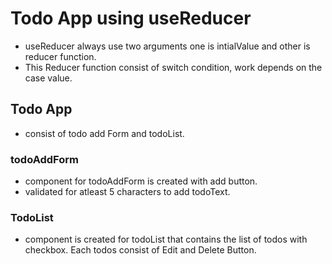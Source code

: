# Todo App using useReducer

- useReducer always use two arguments one is intialValue and other is reducer function.
- This Reducer function consist of switch condition, work depends on the case value.

## Todo App

- consist of todo add Form and todoList.

### todoAddForm

- component for todoAddForm is created with add button.
- validated for atleast 5 characters to add todoText.

### TodoList

- component is created for todoList that contains the list of todos with checkbox. Each todos consist of Edit and Delete Button.
